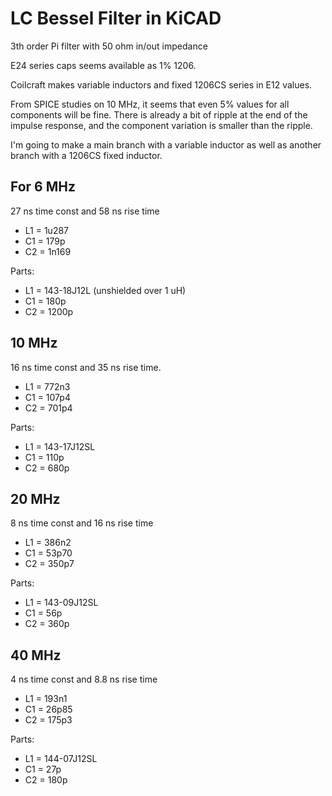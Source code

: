 # LC Bessel Filter in KiCAD

3th order Pi filter with 50 ohm in/out impedance

E24 series caps seems available as 1% 1206.

Coilcraft makes variable inductors and fixed 1206CS series in E12 values.

From SPICE studies on 10 MHz, it seems that even 5% values for all components
will be fine. There is already a bit of ripple at the end of the impulse
response, and the component variation is smaller than the ripple.

I'm going to make a main branch with a variable inductor as well as another
branch with a 1206CS fixed inductor.

## For 6 MHz

27 ns time const and 58 ns rise time

- L1 = 1u287
- C1 = 179p
- C2 = 1n169

Parts:

- L1 = 143-18J12L (unshielded over 1 uH)
- C1 = 180p
- C2 = 1200p

## 10 MHz

16 ns time const and 35 ns rise time.

- L1 = 772n3
- C1 = 107p4
- C2 = 701p4

Parts:

- L1 = 143-17J12SL
- C1 = 110p
- C2 = 680p

## 20 MHz

8 ns time const and 16 ns rise time

- L1 = 386n2
- C1 = 53p70
- C2 = 350p7

Parts:

- L1 = 143-09J12SL
- C1 = 56p
- C2 = 360p

## 40 MHz

4 ns time const and 8.8 ns rise time

- L1 = 193n1
- C1 = 26p85
- C2 = 175p3

Parts:

- L1 = 144-07J12SL
- C1 = 27p
- C2 = 180p
